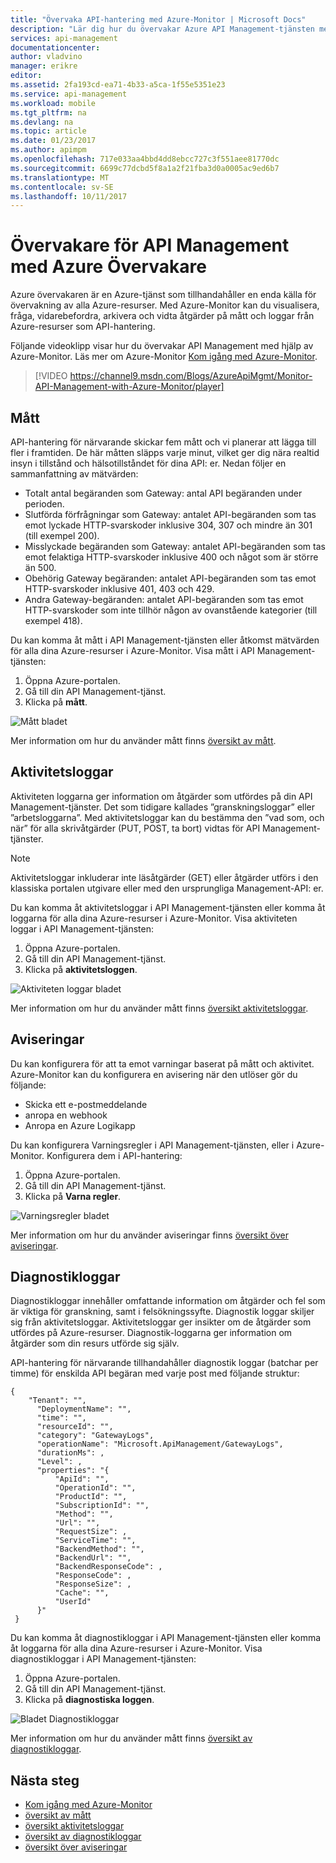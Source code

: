 ```yaml
---
title: "Övervaka API-hantering med Azure-Monitor | Microsoft Docs"
description: "Lär dig hur du övervakar Azure API Management-tjänsten med hjälp av Azure-Monitor."
services: api-management
documentationcenter: 
author: vladvino
manager: erikre
editor: 
ms.assetid: 2fa193cd-ea71-4b33-a5ca-1f55e5351e23
ms.service: api-management
ms.workload: mobile
ms.tgt_pltfrm: na
ms.devlang: na
ms.topic: article
ms.date: 01/23/2017
ms.author: apimpm
ms.openlocfilehash: 717e033aa4bbd4dd8ebcc727c3f551aee81770dc
ms.sourcegitcommit: 6699c77dcbd5f8a1a2f21fba3d0a0005ac9ed6b7
ms.translationtype: MT
ms.contentlocale: sv-SE
ms.lasthandoff: 10/11/2017
---
```

# <a name="monitor-api-management-with-azure-monitor"></a>Övervakare för API Management med Azure Övervakare
Azure övervakaren är en Azure-tjänst som tillhandahåller en enda källa för övervakning av alla Azure-resurser. Med Azure-Monitor kan du visualisera, fråga, vidarebefordra, arkivera och vidta åtgärder på mått och loggar från Azure-resurser som API-hantering. 

Följande videoklipp visar hur du övervakar API Management med hjälp av Azure-Monitor. Läs mer om Azure-Monitor [Kom igång med Azure-Monitor]. 


> [!VIDEO https://channel9.msdn.com/Blogs/AzureApiMgmt/Monitor-API-Management-with-Azure-Monitor/player]
>
>
 
## <a name="metrics"></a>Mått
API-hantering för närvarande skickar fem mått och vi planerar att lägga till fler i framtiden. De här måtten släpps varje minut, vilket ger dig nära realtid insyn i tillstånd och hälsotillståndet för dina API: er. Nedan följer en sammanfattning av mätvärden:
* Totalt antal begäranden som Gateway: antal API begäranden under perioden. 
* Slutförda förfrågningar som Gateway: antalet API-begäranden som tas emot lyckade HTTP-svarskoder inklusive 304, 307 och mindre än 301 (till exempel 200). 
* Misslyckade begäranden som Gateway: antalet API-begäranden som tas emot felaktiga HTTP-svarskoder inklusive 400 och något som är större än 500.
* Obehörig Gateway begäranden: antalet API-begäranden som tas emot HTTP-svarskoder inklusive 401, 403 och 429. 
* Andra Gateway-begäranden: antalet API-begäranden som tas emot HTTP-svarskoder som inte tillhör någon av ovanstående kategorier (till exempel 418).

Du kan komma åt mått i API Management-tjänsten eller åtkomst mätvärden för alla dina Azure-resurser i Azure-Monitor. Visa mått i API Management-tjänsten:
1. Öppna Azure-portalen.
2. Gå till din API Management-tjänst.
3. Klicka på **mått**.

![Mått bladet][metrics-blade]

Mer information om hur du använder mått finns [översikt av mått].

## <a name="activity-logs"></a>Aktivitetsloggar
Aktiviteten loggarna ger information om åtgärder som utfördes på din API Management-tjänster. Det som tidigare kallades ”granskningsloggar” eller ”arbetsloggarna”. Med aktivitetsloggar kan du bestämma den ”vad som, och när” för alla skrivåtgärder (PUT, POST, ta bort) vidtas för API Management-tjänster. 

> [!NOTE]
> Aktivitetsloggar inkluderar inte läsåtgärder (GET) eller åtgärder utförs i den klassiska portalen utgivare eller med den ursprungliga Management-API: er.

Du kan komma åt aktivitetsloggar i API Management-tjänsten eller komma åt loggarna för alla dina Azure-resurser i Azure-Monitor. Visa aktiviteten loggar i API Management-tjänsten:
1. Öppna Azure-portalen.
2. Gå till din API Management-tjänst.
3. Klicka på **aktivitetsloggen**.

![Aktiviteten loggar bladet][activity-logs-blade]

Mer information om hur du använder mått finns [översikt aktivitetsloggar].

## <a name="alerts"></a>Aviseringar
Du kan konfigurera för att ta emot varningar baserat på mått och aktivitet. Azure-Monitor kan du konfigurera en avisering när den utlöser gör du följande:

* Skicka ett e-postmeddelande
* anropa en webhook
* Anropa en Azure Logikapp

Du kan konfigurera Varningsregler i API Management-tjänsten, eller i Azure-Monitor. Konfigurera dem i API-hantering: 
1. Öppna Azure-portalen.
2. Gå till din API Management-tjänst.
3. Klicka på **Varna regler**.

![Varningsregler bladet][alert-rules-blade]

Mer information om hur du använder aviseringar finns [översikt över aviseringar].

## <a name="diagnostic-logs"></a>Diagnostikloggar
Diagnostikloggar innehåller omfattande information om åtgärder och fel som är viktiga för granskning, samt i felsökningssyfte. Diagnostik loggar skiljer sig från aktivitetsloggar. Aktivitetsloggar ger insikter om de åtgärder som utfördes på Azure-resurser. Diagnostik-loggarna ger information om åtgärder som din resurs utförde sig själv.

API-hantering för närvarande tillhandahåller diagnostik loggar (batchar per timme) för enskilda API begäran med varje post med följande struktur:

```
{
    "Tenant": "",
      "DeploymentName": "",
      "time": "",
      "resourceId": "",
      "category": "GatewayLogs",
      "operationName": "Microsoft.ApiManagement/GatewayLogs",
      "durationMs": ,
      "Level": ,
      "properties": "{
          "ApiId": "",
          "OperationId": "",
          "ProductId": "",
          "SubscriptionId": "",
          "Method": "",
          "Url": "",
          "RequestSize": ,
          "ServiceTime": "",
          "BackendMethod": "",
          "BackendUrl": "",
          "BackendResponseCode": ,
          "ResponseCode": ,
          "ResponseSize": ,
          "Cache": "",
          "UserId"
      }"
 }
```

Du kan komma åt diagnostikloggar i API Management-tjänsten eller komma åt loggarna för alla dina Azure-resurser i Azure-Monitor. Visa diagnostikloggar i API Management-tjänsten:
1. Öppna Azure-portalen.
2. Gå till din API Management-tjänst.
3. Klicka på **diagnostiska loggen**.

![Bladet Diagnostikloggar][diagnostic-logs-blade]

Mer information om hur du använder mått finns [översikt av diagnostikloggar].

## <a name="next-step"></a>Nästa steg

* [Kom igång med Azure-Monitor]
* [översikt av mått]
* [översikt aktivitetsloggar]
* [översikt av diagnostikloggar]
* [översikt över aviseringar]

[Kom igång med Azure-Monitor]: ../monitoring-and-diagnostics/monitoring-get-started.md
[översikt av mått]: ../monitoring-and-diagnostics/monitoring-overview-metrics.md
[översikt aktivitetsloggar]: ../monitoring-and-diagnostics/monitoring-overview-activity-logs.md
[översikt av diagnostikloggar]: ../monitoring-and-diagnostics/monitoring-overview-of-diagnostic-logs.md
[översikt över aviseringar]: ../monitoring-and-diagnostics/insights-alerts-portal.md



[metrics-blade]: ./media/api-management-azure-monitor/api-management-metrics-blade.png
[activity-logs-blade]: ./media/api-management-azure-monitor/api-management-activity-logs-blade.png
[alert-rules-blade]: ./media/api-management-azure-monitor/api-management-alert-rules-blade.png
[diagnostic-logs-blade]: ./media/api-management-azure-monitor/api-management-diagnostic-logs-blade.png

